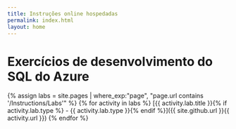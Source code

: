 ```yaml
---
title: Instruções online hospedadas
permalink: index.html
layout: home
---
```


# Exercícios de desenvolvimento do SQL do Azure

{% assign labs = site.pages | where_exp:"page", "page.url contains '/Instructions/Labs'" %} {% for activity in labs  %} [{{ activity.lab.title }}{% if activity.lab.type %} - {{ activity.lab.type }}{% endif %}]({{ site.github.url }}{{ activity.url }}) {% endfor %}


